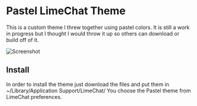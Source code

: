 # Pastel LimeChat Theme
This is a custom theme I threw together using pastel colors. It is still a work in progress but I thought I would throw it up so others can download or build off of it.

![Screenshot](https://github.com/eriksundahl/limechat_pastel/blob/master/screenshot.png?raw=true "Screenshot")

## Install
In order to install the theme just download the files and put them in ~/Library/Application Support/LimeChat/ You choose the Pastel theme from LimeChat preferences. 